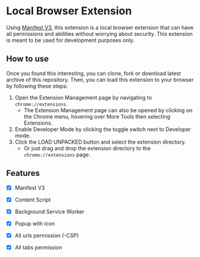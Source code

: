 # Local Browser Extension

Using [Manifest V3](https://developer.chrome.com/docs/extensions/mv3/intro/), this extension is a local browser extension that can have all permissions and abilities 
without worrying about security. This extension is meant to be used for development purposes only.


## How to use

Once you found this interesting, you can clone, fork or download latest archive of this repository. Then, you can load this extension to your browser by following these steps:

1. Open the Extension Management page by navigating to `chrome://extensions`.
    - The Extension Management page can also be opened by clicking on the Chrome menu, hovering over More Tools then selecting Extensions.
2. Enable Developer Mode by clicking the toggle switch next to Developer mode.
3. Click the LOAD UNPACKED button and select the extension directory.
    - Or just drag and drop the extension directory to the `chrome://extensions` page.


## Features

- [x] Manifest V3
- [x] Content Script
- [x] Background Service Worker
- [x] Popup with icon
- [x] All urls permission (-CSP)
- [x] All tabs permission

